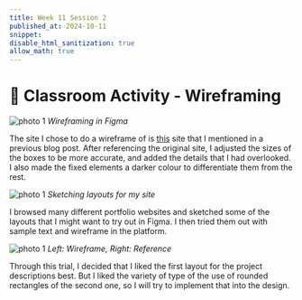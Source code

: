 ```yaml
---
title: Week 11 Session 2
published_at: 2024-10-11
snippet: 
disable_html_sanitization: true
allow_math: true
---
```


# :page_with_curl: Classroom Activity - Wireframing

![photo 1](photos/74.png)
*Wireframing in Figma*

The site I chose to do a wireframe of is [this](https://www.hellokuya.co/) site that I mentioned in a previous blog post. After referencing the original site, I adjusted the sizes of the boxes to be more accurate, and added the details that I had overlooked. I also made the fixed elements a darker colour to differentiate them from the rest.

![photo 1](photos/77.jpg)
*Sketching layouts for my site*

I browsed many different portfolio websites and sketched some of the layouts that I might want to try out in Figma. I then tried them out with sample text and wireframe in the platform.

![photo 1](photos/8.png)
*Left: Wireframe, Right: Reference*

Through this trial, I decided that I liked the first layout for the project descriptions best. But I liked the variety of type of the use of rounded rectangles of the second one, so I will try to implement that into the design.